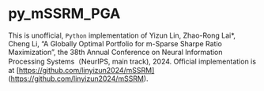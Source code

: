 # py_mSSRM_PGA
This is unofficial, `Python` implementation of Yizun Lin, Zhao-Rong Lai*, Cheng Li, “A Globally Optimal Portfolio for m-Sparse Sharpe Ratio Maximization”, the 38th Annual Conference on Neural Information Processing Systems（NeurIPS, main track), 2024.
Official implementation is at [https://github.com/linyizun2024/mSSRM] (https://github.com/linyizun2024/mSSRM).
